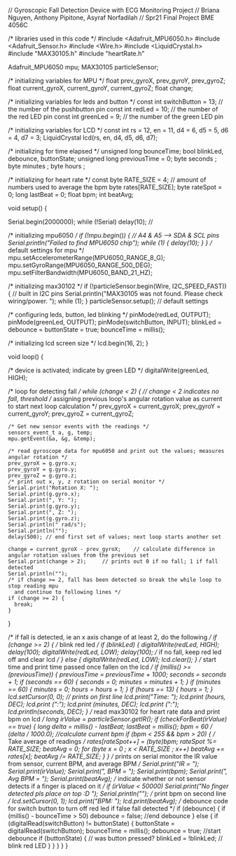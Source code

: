 // Gyroscopic Fall Detection Device with ECG Monitoring Project
// Briana Nguyen, Anthony Pipitone, Asyraf Norfadilah
// Spr21 Final Project BME 4056C

/* libraries used in this code */
#include <Adafruit_MPU6050.h>
#include <Adafruit_Sensor.h>
#include <Wire.h>
#include <LiquidCrystal.h>
#include "MAX30105.h"
#include "heartRate.h"

Adafruit_MPU6050 mpu;
MAX30105 particleSensor;

/* initializing variables for MPU */
float prev_gyroX, prev_gyroY, prev_gyroZ;
float current_gyroX, current_gyroY, current_gyroZ;
float change;

/* initializing variables for leds and button */
const int switchButton = 13;     // the number of the pushbutton pin
const int redLed =  10;         // the number of the red LED pin
const int greenLed = 9;        // the number of the green LED pin

/* initializing variables for LCD */
const int rs = 12, en = 11, d4 = 6, d5 = 5, d6 = 4, d7 = 3;
LiquidCrystal lcd(rs, en, d4, d5, d6, d7);

/* initializing for time elapsed */
unsigned long bounceTime;
bool blinkLed, debounce, buttonState;
unsigned long previousTime = 0;
byte seconds ;
byte minutes ;
byte hours ;

/* initializing for heart rate */
const byte RATE_SIZE = 4; // amount of numbers used to average the bpm
byte rates[RATE_SIZE];
byte rateSpot = 0;
long lastBeat = 0;
float bpm;
int beatAvg;

void setup() {

  Serial.begin(2000000);
  while (!Serial)
    delay(10); //

  /* initializing mpu6050 */
  if (!mpu.begin()) {      // A4 & A5 --> SDA & SCL pins
    Serial.println("Failed to find MPU6050 chip");
    while (1) {
      delay(10);
    }
  }
  /* default settings for mpu */
  mpu.setAccelerometerRange(MPU6050_RANGE_8_G);
  mpu.setGyroRange(MPU6050_RANGE_500_DEG);
  mpu.setFilterBandwidth(MPU6050_BAND_21_HZ);

  /* initializing max30102 */
  if (!particleSensor.begin(Wire, I2C_SPEED_FAST)) {     // built in I2C pins
    Serial.println("MAX30105 was not found. Please check wiring/power. ");
    while (1);
  }
  particleSensor.setup(); // default settings

  /* configuring leds, button, led blinking */
  pinMode(redLed, OUTPUT);
  pinMode(greenLed, OUTPUT);
  pinMode(switchButton, INPUT);
  blinkLed = debounce = buttonState = true;
  bounceTime = millis();

  /* initializing lcd screen size */
  lcd.begin(16, 2);
}

void loop() {

  /* device is activated; indicate by green LED */
  digitalWrite(greenLed, HIGH);

  /* loop for detecting fall */
  while (change < 2) {                  // change < 2 indicates no fall, threshold
    /* assigning previous loop's angular rotation value as current to start next loop calculation */
    prev_gyroX = current_gyroX;
    prev_gyroY = current_gyroY;
    prev_gyroZ = current_gyroZ;

    /* Get new sensor events with the readings */
    sensors_event_t a, g, temp;
    mpu.getEvent(&a, &g, &temp);

    /* read gyroscope data for mpu6050 and print out the values; measures angular rotation */
    prev_gyroX = g.gyro.x;
    prev_gyroY = g.gyro.y;
    prev_gyroZ = g.gyro.z;
    /* print out x, y, z rotation on serial monitor */
    Serial.print("Rotation X: ");
    Serial.print(g.gyro.x);
    Serial.print(", Y: ");
    Serial.print(g.gyro.y);
    Serial.print(", Z: ");
    Serial.print(g.gyro.z);
    Serial.println(" rad/s");
    Serial.println("");
    delay(500); // end first set of values; next loop starts another set

    change = current_gyroX - prev_gyroX;    // calculate difference in angular rotation values from the previous set
    Serial.print(change > 2);     // prints out 0 if no fall; 1 if fall detected
    Serial.println("");
    /* if change >= 2, fall has been detected so break the while loop to stop reading mpu
      and continue to following lines */
    if (change >= 2) {
      break;
    }
  }

  /* if fall is detected, ie an x axis change of at least 2, do the following */
  if (change >= 2) {
    /* blink red led */
    if (blinkLed) {
      digitalWrite(redLed, HIGH);
      delay(100);
      digitalWrite(redLed, LOW);
      delay(100);
      /* if no fall, keep red led off and clear lcd */
    } else {
      digitalWrite(redLed, LOW);
      lcd.clear();
    }
    /* start time and print time passed once fallen on the lcd */
    if (millis() >= (previousTime))
    {
      previousTime = previousTime + 1000;
      seconds = seconds + 1;
      if (seconds == 60) {
        seconds = 0;
        minutes = minutes + 1;
      } if (minutes == 60) {
        minutes = 0;
        hours = hours + 1;
      } if (hours == 13) {
        hours = 1;
      }
      lcd.setCursor(0, 0);    // prints on first line
      lcd.print("Time: ");
      lcd.print (hours, DEC);
      lcd.print (":");
      lcd.print (minutes, DEC);
      lcd.print (":");
      lcd.println(seconds, DEC);
    }
    /* read max30102 for heart rate data and print bpm on lcd */
    long irValue = particleSensor.getIR();
    if (checkForBeat(irValue) == true)
    {
      long delta = millis() - lastBeat;
      lastBeat = millis();
      bpm = 60 / (delta / 1000.0);    //calculate current bpm
      if (bpm < 255 && bpm > 20)
      { /* Take average of readings */
        rates[rateSpot++] = (byte)bpm;
        rateSpot %= RATE_SIZE;
        beatAvg = 0;
        for (byte x = 0 ; x < RATE_SIZE ; x++)
          beatAvg += rates[x];
        beatAvg /= RATE_SIZE;
      }
    }
    /* prints on serial monitor the IR value from sensor, current BPM, and average BPM */
    Serial.print("IR = ");
    Serial.print(irValue);
    Serial.print(", BPM = ");
    Serial.print(bpm);
    Serial.print(", Avg BPM = ");
    Serial.print(beatAvg);
    /* indicate whether or not sensor detects if a finger is placed on it */
    if (irValue < 50000)
      Serial.print("No finger detected pls place on top :D ");
    Serial.println("");
    /* print bpm on second line */
    lcd.setCursor(0, 1);
    lcd.print("BPM: ");
    lcd.print(beatAvg);
    /* debounce code for switch button to turn off red led if false fall detected */
    if (debounce) {
      if (millis() - bounceTime > 50)
        debounce = false;            //end debounce
    } else {
      if (digitalRead(switchButton) != buttonState) {
        buttonState = digitalRead(switchButton);
        bounceTime = millis();
        debounce = true;            //start debounce
        if (buttonState) {          // was button pressed?
          blinkLed = !blinkLed;     // blink red LED
        } 
      }
    }
  }
}
